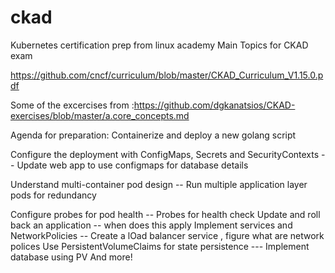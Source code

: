# ckad
Kubernetes certification prep from linux academy
Main Topics for CKAD exam

https://github.com/cncf/curriculum/blob/master/CKAD_Curriculum_V1.15.0.pdf

Some of the excercises from :https://github.com/dgkanatsios/CKAD-exercises/blob/master/a.core_concepts.md

Agenda for preparation:
Containerize and deploy a new golang script

Configure the deployment with ConfigMaps, Secrets and SecurityContexts
 -- Update web app to use configmaps for database details

Understand multi-container pod design
-- Run multiple application layer pods for redundancy

Configure probes for pod health
-- Probes for health check
Update and roll back an application
-- when does this apply
Implement services and NetworkPolicies
-- Create a lOad balancer service , figure what are network polices
Use PersistentVolumeClaims for state persistence
--- Implement database using PV
And more!
